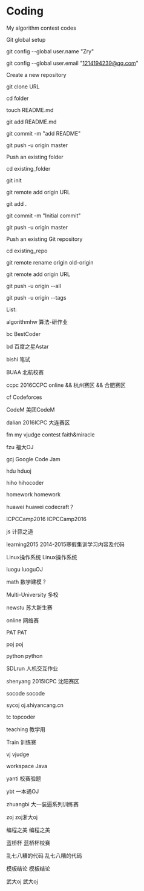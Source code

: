 # Coding
My algorithm contest codes


Git global setup

git config --global user.name "Zry"

git config --global user.email "1214194239@qq.com"


Create a new repository

git clone URL

cd folder

touch README.md

git add README.md

git commit -m "add README"

git push -u origin master


Push an existing folder

cd existing_folder

git init

git remote add origin URL

git add .

git commit -m "Initial commit"

git push -u origin master


Push an existing Git repository

cd existing_repo

git remote rename origin old-origin

git remote add origin URL

git push -u origin --all

git push -u origin --tags



List:


algorithmhw	算法-研作业

bc		BestCoder

bd		百度之星Astar

bishi	笔试

BUAA	北航校赛

ccpc	2016CCPC online && 杭州赛区 && 合肥赛区

cf		Codeforces

CodeM	美团CodeM

dalian	2016ICPC 大连赛区

fm		my vjudge contest faith&miracle

fzu	福大OJ

gcj		Google Code Jam

hdu		hduoj

hiho	hihocoder

homework	homework

huawei	huawei codecraft？

ICPCCamp2016	ICPCCamp2016

js		计蒜之道

learning2015	2014-2015寒假集训学习内容及代码

Linux操作系统	Linux操作系统

luogu	luoguOJ

math	数学建模？

Multi-University	多校

newstu	苏大新生赛

online	网络赛

PAT	PAT

poj		poj

python	python

SDLrun	人机交互作业

shenyang	2015ICPC 沈阳赛区

socode	socode

sycoj	oj.shiyancang.cn

tc		topcoder

teaching	教学用

Train	训练赛

vj		vjudge

workspace	Java

yanti	校赛验题

ybt		一本通OJ

zhuangbi	大一装逼系列训练赛

zoj		zoj浙大oj

编程之美	编程之美

蓝桥杯	蓝桥杯校赛

乱七八糟的代码	乱七八糟的代码

模板结论	模板结论

武大oj	武大oj


